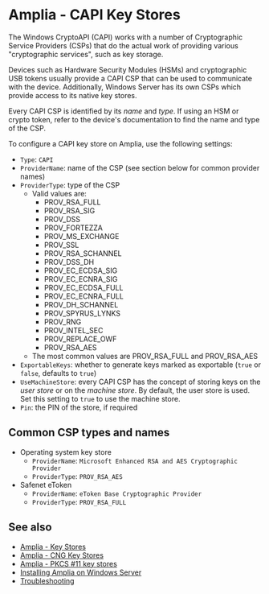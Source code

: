 ﻿# Amplia - CAPI Key Stores

The Windows CryptoAPI (CAPI) works with a number of Cryptographic Service Providers (CSPs) that do the actual work
of providing various "cryptographic services", such as key storage.

Devices such as Hardware Security Modules (HSMs) and cryptographic USB tokens usually provide a CAPI CSP that can
be used to communicate with the device. Additionally, Windows Server has its own CSPs which provide access to its
native key stores.

Every CAPI CSP is identified by its *name* and *type*. If using an HSM or crypto token, refer to the device's documentation
to find the name and type of the CSP.

To configure a CAPI key store on Amplia, use the following settings:

* `Type`: `CAPI`
* `ProviderName`: name of the CSP (see section below for common provider names)
* `ProviderType`: type of the CSP
  * Valid values are:
	  * PROV_RSA_FULL
	  * PROV_RSA_SIG
	  * PROV_DSS
	  * PROV_FORTEZZA
	  * PROV_MS_EXCHANGE
	  * PROV_SSL
	  * PROV_RSA_SCHANNEL
	  * PROV_DSS_DH
	  * PROV_EC_ECDSA_SIG
	  * PROV_EC_ECNRA_SIG
	  * PROV_EC_ECDSA_FULL
	  * PROV_EC_ECNRA_FULL
	  * PROV_DH_SCHANNEL
	  * PROV_SPYRUS_LYNKS
	  * PROV_RNG
	  * PROV_INTEL_SEC
	  * PROV_REPLACE_OWF
	  * PROV_RSA_AES
  * The most common values are PROV_RSA_FULL and PROV_RSA_AES
* `ExportableKeys`: whether to generate keys marked as exportable (`true` or `false`, defaults to `true`)
* `UseMachineStore`: every CAPI CSP has the concept of storing keys on the *user store* or on the *machine store*. By default, the
   user store is used. Set this setting to `true` to use the machine store.
* `Pin`: the PIN of the store, if required
<!--
* `OverrideKeyPins`: ?
* `RememberKeyPins`: ?
-->

## Common CSP types and names

* Operating system key store
  * `ProviderName`: `Microsoft Enhanced RSA and AES Cryptographic Provider`
  * `ProviderType`: `PROV_RSA_AES`
* Safenet eToken
  * `ProviderName`: `eToken Base Cryptographic Provider`
  * `ProviderType`: `PROV_RSA_FULL`

## See also

* [Amplia - Key Stores](index.md)
* [Amplia - CNG Key Stores](cng.md)
* [Amplia - PKCS #11 key stores](pkcs11.md)
* [Installing Amplia on Windows Server](install.md)
* [Troubleshooting](troubleshoot/index.md)
